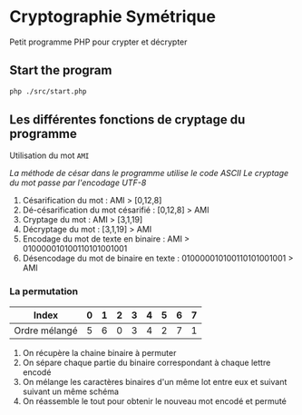 # Cryptographie Symétrique

Petit programme PHP pour crypter et décrypter

## Start the program

```sh
php ./src/start.php
```

## Les différentes fonctions de cryptage du programme

Utilisation du mot ```AMI```

_La méthode de césar dans le programme utilise le code ASCII_
_Le cryptage du mot passe par l'encodage UTF-8_

1. Césarification du mot : AMI > [0,12,8]
2. Dé-césarification du mot césarifié : [0,12,8] > AMI
3. Cryptage du mot : AMI > [3,1,19]
4. Décryptage du mot : [3,1,19] > AMI
5. Encodage du mot de texte en binaire : AMI > 010000010100110101001001
6. Désencodage du mot de binaire en texte : 010000010100110101001001 > AMI

### La permutation

Index | 0 | 1 | 2 | 3 | 4 | 5 | 6 | 7
--- | --- | --- | --- | --- | --- | --- | --- | ---
Ordre mélangé | 5 | 6 | 0 | 3 | 4 | 2 | 7 | 1

1. On récupère la chaine binaire à permuter
2. On sépare chaque partie du binaire correspondant à chaque lettre encodé
3. On mélange les caractères binaires d'un même lot entre eux et suivant suivant un même schéma
4. On réassemble le tout pour obtenir le nouveau mot encodé et permuté
